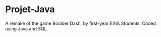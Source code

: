 # Projet-Java

A remake of the game Boulder Dash, by first-year EXIA Students.
Coded using Java and SQL.
